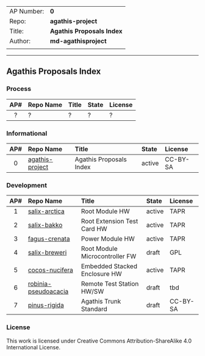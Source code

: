 |          |                            |
|----------|----------------------------|
|AP Number:| **0**                      |
|Repo:     | **agathis-project**        |
|Title:    |**Agathis Proposals Index** |
|Author:   | **md-agathisproject**      |
|          |                            |
---
## Agathis Proposals Index

### Process

AP# | Repo Name         |   Title                         | State| License
:---:|:-----------------|:--------------------------------|:-----|:--------
 ?  | ?                 | ?                               |  ?   |  ?

### Informational

AP# |Repo Name          |  Title                          |State | License
:---:|:------------------|:--------------------------------|:-----|:--------
0   |[agathis-project](https://github.com/agathis-project/agathis-project)          |  Agathis Proposals Index        |active| CC-BY-SA

### Development

AP# |Repo Name          |  Title                          |State | License
:---:|:------------------|:--------------------------------|:-----|:--------
1   |[salix-arctica](https://github.com/agathis-project/salix-arctica)               |  Root Module HW                 |active| TAPR
2   |[salix-bakko](https://github.com/agathis-project/salix-bakko)                   |  Root Extension Test Card HW    |active| TAPR
3   |[fagus-crenata](https://github.com/agathis-project/fagus-crenata)               |  Power Module HW                |active| TAPR
4   |[salix-breweri](https://github.com/agathis-project/salix-breweri)               |  Root Module Microcontroller FW |draft | GPL
5   |[cocos-nucifera](https://github.com/agathis-project/cocos-nucifera)             |  Embedded Stacked Enclosure HW  |active| TAPR
6   |[robinia-pseudoacacia](https://github.com/agathis-project/robinia-pseudoacacia)|  Remote Test Station HW/SW      |draft | tbd
7   |[pinus-rigida](https://github.com/agathis-project/pinus-rigida)                 |  Agathis Trunk Standard         |draft | CC-BY-SA

### License

This work is licensed under Creative Commons Attribution-ShareAlike 4.0
International License.